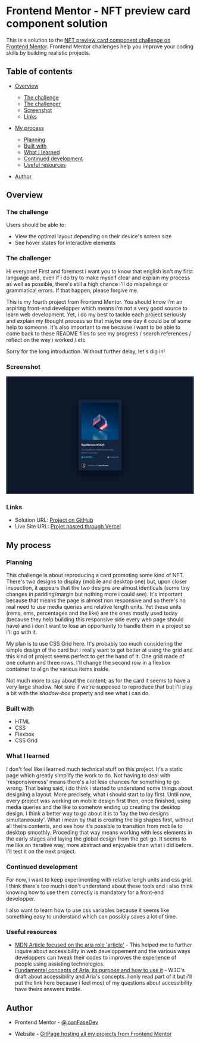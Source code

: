 # Frontend Mentor - NFT preview card component solution

This is a solution to the [NFT preview card component challenge on Frontend Mentor](https://www.frontendmentor.io/challenges/nft-preview-card-component-SbdUL_w0U). Frontend Mentor challenges help you improve your coding skills by building realistic projects.

## Table of contents

- [Overview](#overview)
  - [The challenge](#the-challenge)
  - [The challenger](#the-challenger)
  - [Screenshot](#screenshot)
  - [Links](#links)
- [My process](#my-process)

  - [Planning](#planning)
  - [Built with](#built-with)
  - [What I learned](#what-i-learned)
  - [Continued development](#continued-development)
  - [Useful resources](#useful-resources)

- [Author](#author)

## Overview

### The challenge

Users should be able to:

- View the optimal layout depending on their device's screen size
- See hover states for interactive elements

### The challenger

Hi everyone! First and foremost i want you to know that english isn't my first language and, even if i do try to make myself clear and explain my process as well as possible, there's still a high chance i'll do mispellings or grammatical errors. If that happen, please forgive me.

This is my fourth project from Frontend Mentor. You should know i'm an aspiring front-end developper which means i'm not a very good source to learn web development. Yet, i do my best to tackle each project seriously and explain my thought process so that maybe one day it could be of some help to someone. It's also important to me because i want to be able to come back to these README files to see my progress / search references / reflect on the way i worked / etc

Sorry for the long introduction. Without further delay, let's dig in!

### Screenshot

![](./images/nft_preview_card.png)

### Links

- Solution URL: [Project on GitHub](https://github.com/joanFaseDev/nft-preview-card)
- Live Site URL: [Projet hosted through Vercel](https://nft-preview-card-beta-jet.vercel.app/)

## My process

### Planning

This challenge is about reproducing a card promoting some kind of NFT. There's two designs to display (mobile and desktop one) but, upon closer inspection, it appears that the two designs are almost identicals (some tiny changes in padding/margin but nothing more i could see). It's important because that means the page is almost non responsive and so there's no real need to use media queries and relative length units. Yet these units (rems, ems, percentages and the like) are the ones mostly used today (because they help building this responsive side every web page should have) and i don't want to lose an opportunity to handle them in a project so i'll go with it.

My plan is to use CSS Grid here. It's probably too much considering the simple design of the card but i really want to get better at using the grid and this kind of project seems perfect to get the hand of it. One grid made of one column and three rows. I'll change the second row in a flexbox container to align the various items inside.

Not much more to say about the content; as for the card it seems to have a very large shadow. Not sure if we're supposed to reproduce that but i'll play a bit with the _shadow-box_ property and see what i can do.

### Built with

- HTML
- CSS
- Flexbox
- CSS Grid

### What I learned

I don't feel like i learned much technical stuff on this project. It's a static page which greatly simplify the work to do. Not having to deal with 'responsiveness' means there's a lot less chances for something to go wrong. That being said, i do think i started to understand some things about designing a layout. More precisely, what i should start to lay first. Until now, every project was working on mobile design first then, once finished, using media queries and the like to somehow ending up creating the desktop design. I think a better way to go about it is to 'lay the two designs simultaneously'. What i mean by that is creating the big shapes first, without all theirs contents, and see how it's possible to transition from mobile to desktop smoothly. Proceding that way means working with less elements in the early stages and laying the global design from the get-go. It seems to me like an iterative way, more abstract and enjoyable than what i did before. I'll test it on the next project.

### Continued development

For now, i want to keep experimenting  with relative lengh units and css grid. I think there's too much i don't understand about these tools and i also think knowing how to use them correctly is mandatory for a front-end developper.

I also want to learn how to use css variables because it seems like something easy to understand which can possibly saves a lot of time.

### Useful resources

- [MDN Article focused on the aria role 'article'](https://developer.mozilla.org/en-US/docs/Web/Accessibility/ARIA/Roles/article_role) - This helped me to further inquire about accessibility in web developpement and the various ways developpers can tweak their codes to improves the experience of people using assisting technologies.
- [Fundamental concepts of Aria, its purpose and how to use it](https://w3c.github.io/aria-practices/) - W3C's draft about accessibility and Aria's concepts. I only read part of it but i'll put the link here because i feel most of my questions about accessibility have theirs answers inside.

## Author

- Frontend Mentor - [@joanFaseDev](https://www.frontendmentor.io/profile/joanFaseDev)

- Website - [GitPage hosting all my projects from Frontend Mentor](https://joanfasedev.github.io/FrontEnd-mentor-projects/)

  
